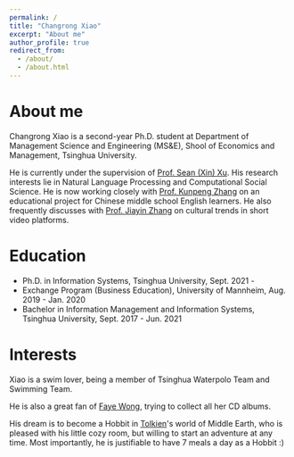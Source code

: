 ```yaml
---
permalink: /
title: "Changrong Xiao"
excerpt: "About me"
author_profile: true
redirect_from: 
  - /about/
  - /about.html
---
```


About me
===

Changrong Xiao is a second-year Ph.D. student at Department of Management Science and Engineering (MS&E), Shool of Economics and Management, Tsinghua University. 

He is currently under the supervision of [Prof. Sean (Xin) Xu](https://www.sem.tsinghua.edu.cn/en/info/1219/7547.htm). His research interests lie in Natural Language Processing and Computational Social Science. He is now working closely with [Prof. Kunpeng Zhang](https://kpzhang.github.io/) on an educational project for Chinese middle school English learners. He also frequently discusses with [Prof. Jiayin Zhang](https://www.sem.tsinghua.edu.cn/en/info/1218/7596.htm) on cultural trends in short video platforms.


Education
===
* Ph.D. in Information Systems, Tsinghua University, Sept. 2021 - 
* Exchange Program (Business Education), University of Mannheim, Aug. 2019 - Jan. 2020
* Bachelor in Information Management and Information Systems, Tsinghua University, Sept. 2017 - Jun. 2021

Interests
===
Xiao is a swim lover, being a member of Tsinghua Waterpolo Team and Swimming Team. 

He is also a great fan of [Faye Wong](https://music.apple.com/cn/artist/%E7%8E%8B%E8%8F%B2/41760704), trying to collect all her CD albums.

His dream is to become a Hobbit in [Tolkien](https://en.wikipedia.org/wiki/J._R._R._Tolkien)'s world of Middle Earth, who is pleased with his little cozy room, but willing to start an adventure at any time. Most importantly, he is justifiable to have 7 meals a day as a Hobbit :)

